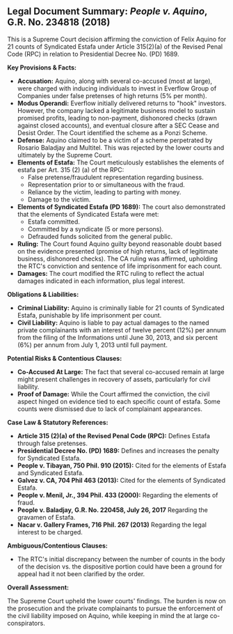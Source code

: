 ## Legal Document Summary: *People v. Aquino*, G.R. No. 234818 (2018)

This is a Supreme Court decision affirming the conviction of Felix Aquino for 21 counts of Syndicated Estafa under Article 315(2)(a) of the Revised Penal Code (RPC) in relation to Presidential Decree No. (PD) 1689.

**Key Provisions & Facts:**

*   **Accusation:** Aquino, along with several co-accused (most at large), were charged with inducing individuals to invest in Everflow Group of Companies under false pretenses of high returns (5% per month).
*   **Modus Operandi:** Everflow initially delivered returns to "hook" investors. However, the company lacked a legitimate business model to sustain promised profits, leading to non-payment, dishonored checks (drawn against closed accounts), and eventual closure after a SEC Cease and Desist Order. The Court identified the scheme as a Ponzi Scheme.
*   **Defense:** Aquino claimed to be a victim of a scheme perpetrated by Rosario Baladjay and Multitel. This was rejected by the lower courts and ultimately by the Supreme Court.
*   **Elements of Estafa:** The Court meticulously establishes the elements of estafa per Art. 315 (2) (a) of the RPC:
    *   False pretense/fraudulent representation regarding business.
    *   Representation prior to or simultaneous with the fraud.
    *   Reliance by the victim, leading to parting with money.
    *   Damage to the victim.
*   **Elements of Syndicated Estafa (PD 1689):** The court also demonstrated that the elements of Syndicated Estafa were met:
    *   Estafa committed.
    *   Committed by a syndicate (5 or more persons).
    *   Defrauded funds solicited from the general public.
*   **Ruling:** The Court found Aquino guilty beyond reasonable doubt based on the evidence presented (promise of high returns, lack of legitimate business, dishonored checks). The CA ruling was affirmed, upholding the RTC's conviction and sentence of life imprisonment for each count.
*   **Damages:** The court modified the RTC ruling to reflect the actual damages indicated in each information, plus legal interest.

**Obligations & Liabilities:**

*   **Criminal Liability:** Aquino is criminally liable for 21 counts of Syndicated Estafa, punishable by life imprisonment per count.
*   **Civil Liability:** Aquino is liable to pay actual damages to the named private complainants with an interest of twelve percent (12%) per annum from the filing of the Informations until June 30, 2013, and six percent (6%) per annum from July 1, 2013 until full payment.

**Potential Risks & Contentious Clauses:**

*   **Co-Accused At Large:**  The fact that several co-accused remain at large might present challenges in recovery of assets, particularly for civil liability.
*   **Proof of Damage:** While the Court affirmed the conviction, the civil aspect hinged on evidence tied to each specific count of estafa. Some counts were dismissed due to lack of complainant appearances.

**Case Law & Statutory References:**

*   **Article 315 (2)(a) of the Revised Penal Code (RPC):** Defines Estafa through false pretenses.
*   **Presidential Decree No. (PD) 1689:** Defines and increases the penalty for Syndicated Estafa.
*   **People v. Tibayan, 750 Phil. 910 (2015):** Cited for the elements of Estafa and Syndicated Estafa.
*   **Galvez v. CA, 704 Phil 463 (2013):** Cited for the elements of Syndicated Estafa.
*   **People v. Menil, Jr., 394 Phil. 433 (2000):** Regarding the elements of fraud.
*   **People v. Baladjay, G.R. No. 220458, July 26, 2017** Regarding the gravamen of Estafa.
*   **Nacar v. Gallery Frames, 716 Phil. 267 (2013)** Regarding the legal interest to be charged.

**Ambiguous/Contentious Clauses:**

*   The RTC's initial discrepancy between the number of counts in the body of the decision vs. the dispositive portion could have been a ground for appeal had it not been clarified by the order.

**Overall Assessment:**

The Supreme Court upheld the lower courts' findings. The burden is now on the prosecution and the private complainants to pursue the enforcement of the civil liability imposed on Aquino, while keeping in mind the at large co-conspirators.
